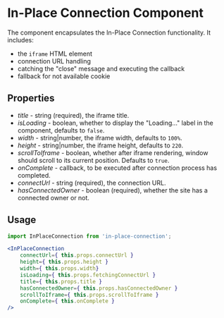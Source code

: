 In-Place Connection Component
=========

The component encapsulates the In-Place Connection functionality.
It includes:
- the `iframe` HTML element 
- connection URL handling
- catching the "close" message and executing the callback
- fallback for not available cookie 

## Properties
- *title* - string (required), the iframe title.
- *isLoading* - boolean, whether to display the "Loading..." label in the component, defaults to `false`.
- *width* - string|number, the iframe width, defaults to `100%`.
- *height* - string|number, the iframe height, defaults to `220`.
- *scrollToIframe* - boolean, whether after iframe rendering, window should scroll to its current position. Defaults to `true`.
- *onComplete* - callback, to be executed after connection process has completed.
- *connectUrl* - string (required), the connection URL.
- *hasConnectedOwner* - boolean (required), whether the site has a connected owner or not.

## Usage
```jsx
import InPlaceConnection from 'in-place-connection';

<InPlaceConnection
	connectUrl={ this.props.connectUrl }
	height={ this.props.height }
	width={ this.props.width}
	isLoading={ this.props.fetchingConnectUrl }
	title={ this.props.title }
	hasConnectedOwner={ this.props.hasConnectedOwner }
	scrollToIframe={ this.props.scrollToIframe }
	onComplete={ this.onComplete }
/>
```
